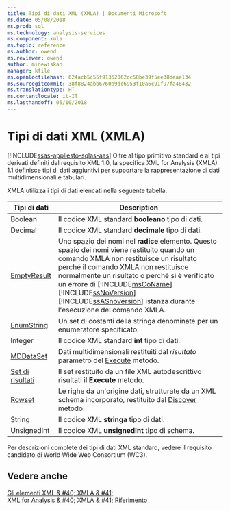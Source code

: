 ```yaml
---
title: Tipi di dati XML (XMLA) | Documenti Microsoft
ms.date: 05/08/2018
ms.prod: sql
ms.technology: analysis-services
ms.component: xmla
ms.topic: reference
ms.author: owend
ms.reviewer: owend
author: minewiskan
manager: kfile
ms.openlocfilehash: 624acb5c55f91352062cc58be39f5ee38deae134
ms.sourcegitcommit: 38f8824abb6760a9dc6953f10a6c91f97fa48432
ms.translationtype: HT
ms.contentlocale: it-IT
ms.lasthandoff: 05/10/2018
---
```

# <a name="xml-data-types-xmla"></a>Tipi di dati XML (XMLA)
[!INCLUDE[ssas-appliesto-sqlas-aas](../../../includes/ssas-appliesto-sqlas-aas.md)]
  Oltre al tipo primitivo standard e ai tipi derivati definiti dal requisito XML 1.0, la specifica XML for Analysis (XMLA) 1.1 definisce tipi di dati aggiuntivi per supportare la rappresentazione di dati multidimensionali e tabulari.  
  
 XMLA utilizza i tipi di dati elencati nella seguente tabella.  
  
|Tipi di dati|Description|  
|----------------|-----------------|  
|Boolean|Il codice XML standard **booleano** tipo di dati.|  
|Decimal|Il codice XML standard **decimale** tipo di dati.|  
|[EmptyResult](../../../analysis-services/xmla/xml-data-types/emptyresult-data-type-xmla.md)|Uno spazio dei nomi nel **radice** elemento. Questo spazio dei nomi viene restituito quando un comando XMLA non restituisce un risultato perché il comando XMLA non restituisce normalmente un risultato o perché si è verificato un errore di [!INCLUDE[msCoName](../../../includes/msconame-md.md)] [!INCLUDE[ssNoVersion](../../../includes/ssnoversion-md.md)] [!INCLUDE[ssASnoversion](../../../includes/ssasnoversion-md.md)] istanza durante l'esecuzione del comando XMLA.|  
|[EnumString](../../../analysis-services/xmla/xml-data-types/enumstring-data-type-xmla.md)|Un set di costanti della stringa denominate per un enumeratore specificato.|  
|Integer|Il codice XML standard **int** tipo di dati.|  
|[MDDataSet](../../../analysis-services/xmla/xml-data-types/mddataset-data-type-xmla.md)|Dati multidimensionali restituiti dal *risultato* parametro del [Execute](../../../analysis-services/xmla/xml-elements-methods-execute.md) metodo.|  
|[Set di risultati](../../../analysis-services/xmla/xml-data-types/resultset-data-type-xmla.md)|Il set restituito da un file XML autodescrittivo risultati il **Execute** metodo.|  
|[Rowset](../../../analysis-services/xmla/xml-data-types/rowset-data-type-xmla.md)|Le righe da un'origine dati, strutturate da un XML schema incorporato, restituito dal [Discover](../../../analysis-services/xmla/xml-elements-methods-discover.md) metodo.|  
|String|Il codice XML **stringa** tipo di dati.|  
|UnsignedInt|Il codice XML **unsignedInt** tipo di schema.|  
  
 Per descrizioni complete dei tipi di dati XML standard, vedere il requisito candidato di World Wide Web Consortium (WC3).  
  
## <a name="see-also"></a>Vedere anche  
 [Gli elementi XML & #40; XMLA & #41;](http://msdn.microsoft.com/library/40ab2360-efb6-4ba6-bf23-e84964e51008)   
 [XML for Analysis & #40; XMLA & #41; Riferimento](../../../analysis-services/xmla/xml-for-analysis-xmla-reference.md)  
  
  
